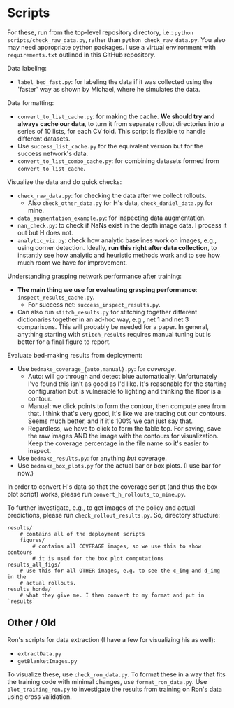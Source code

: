 # Scripts

For these, run from the top-level repository directory, i.e.: `python scripts/check_raw_data.py`,
rather than `python check_raw_data.py`.  You also may need appropriate python packages. I use a
virtual environment with `requirements.txt` outlined in this GitHub repository.

Data labeling:

- `label_bed_fast.py`: for labeling the data if it was collected using the 'faster' way as shown by
  Michael, where he simulates the data.

Data formatting:

- `convert_to_list_cache.py`: for making the cache. **We should try and always cache our data**, to
  turn it from separate rollout directories into a series of 10 lists, for each CV fold. This script
  is flexible to handle different datasets.
- Use `success_list_cache.py` for the equivalent version but for the success network's data.
- `convert_to_list_combo_cache.py`: for combining datasets formed from `convert_to_list_cache`.

Visualize the data and do quick checks:

- `check_raw_data.py`: for checking the data after we collect rollouts.
    - Also `check_other_data.py` for H's data, `check_daniel_data.py` for mine.
- `data_augmentation_example.py`: for inspecting data augmentation.
- `nan_check.py`: to check if NaNs exist in the depth image data. I process it out but H does not.
- `analytic_viz.py`: check how analytic baselines work on images, e.g., using corner detection.
  Ideally, **run this right after data collection**, to instantly see how analytic and heuristic
  methods work and to see how much room we have for improvement.

Understanding grasping network performance after training:

- **The main thing we use for evaluating grasping performance**: `inspect_results_cache.py`.
    - For success net: `success_inspect_results.py`.
- Can also run `stitch_results.py` for stitching together different dictionaries together in an
  ad-hoc way, e.g., net 1 and net 3 comparisons. This will probably be needed for a paper. In
  general, anything starting with `stitch_results` requires manual tuning but is better for a final
  figure to report.

Evaluate bed-making results from deployment:

- Use `bedmake_coverage_{auto,manual}.py`: for _coverage_.
    - Auto: will go through and detect blue automatically. Unfortunately I've found this isn't as
      good as I'd like. It's reasonable for the starting configuration but is vulnerable to lighting
      and thinking the floor is a contour.
    - Manual: we click points to form the contour, then compute area from that. I think that's very
      good, it's like we are tracing out our contours. Seems much better, and if it's 100% we
      can just say that.
    - Regardless, we have to click to form the table top. For saving, save the raw images AND the
      image with the contours for visualization.  Keep the coverage percentage in the file name so
      it's easier to inspect.
- Use `bedmake_results.py`: for anything _but_ coverage.
- Use `bedmake_box_plots.py` for the actual bar or box plots. (I use bar for now.)

In order to convert H's data so that the coverage script (and thus the box
plot script) works, please run `convert_h_rollouts_to_mine.py`.

To further investigate, e.g., to get images of the policy and actual
predictions, please run `check_rollout_results.py`. So, directory structure:

```
results/
    # contains all of the deployment scripts
    figures/
        # contains all COVERAGE images, so we use this to show contours
        # it is used for the box plot computations
results_all_figs/
    # use this for all OTHER images, e.g. to see the c_img and d_img in the
    # actual rollouts.
results_honda/
    # what they give me. I then convert to my format and put in `results`
```


## Other / Old

Ron's scripts for data extraction (I have a few for visualizing his as well):

- `extractData.py`
- `getBlanketImages.py`

To visualize these, use `check_ron_data.py`. To format these in a way that fits the training code
with minimal changes, use `format_ron_data.py`. Use `plot_training_ron.py` to investigate the
results from training on Ron's data using cross validation.
